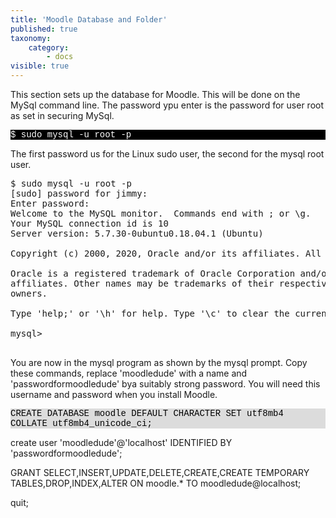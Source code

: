 ```yaml
---
title: 'Moodle Database and Folder'
published: true
taxonomy:
    category:
        - docs
visible: true
---
```


<p>This section sets up the database for Moodle. This will be done on the MySql command line. The password ypu enter is the password for user root as set in securing MySql.
</p>

    
<p style="font-family:Courier; color:white; background-color:black;">
$ sudo mysql -u root -p
</p>   

The first password us for the Linux sudo user, the second for the mysql root user.

    
<pre>
$ sudo mysql -u root -p 
[sudo] password for jimmy: 
Enter password: 
Welcome to the MySQL monitor.  Commands end with ; or \g.
Your MySQL connection id is 10
Server version: 5.7.30-0ubuntu0.18.04.1 (Ubuntu)

Copyright (c) 2000, 2020, Oracle and/or its affiliates. All rights reserved.

Oracle is a registered trademark of Oracle Corporation and/or its
affiliates. Other names may be trademarks of their respective
owners.

Type 'help;' or '\h' for help. Type '\c' to clear the current input statement.

mysql> 
 </pre>
 
<p>You are now in the mysql program as shown by the mysql prompt. Copy these commands, replace 'moodledude' with a name and 'passwordformoodledude' bya suitably strong password. You will need this username and password when you install Moodle.</p>


<p style="font-family:Courier; color:black; background-color:gainsboro;">
CREATE DATABASE moodle DEFAULT CHARACTER SET utf8mb4 COLLATE utf8mb4_unicode_ci;<br>

create user 'moodledude'@'localhost' IDENTIFIED BY 'passwordformoodledude';<br>
    
GRANT SELECT,INSERT,UPDATE,DELETE,CREATE,CREATE TEMPORARY TABLES,DROP,INDEX,ALTER ON moodle.* TO moodledude@localhost;<br>

quit;<br>
</p>
